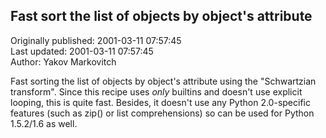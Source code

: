 ## Fast sort the list of objects by object's attribute  
Originally published: 2001-03-11 07:57:45  
Last updated: 2001-03-11 07:57:45  
Author: Yakov Markovitch  
  
Fast sorting the list of objects by object's attribute using the "Schwartzian transform". Since this recipe uses _only_ builtins and doesn't use explicit looping, this is quite fast. Besides, it doesn't use any Python 2.0-specific features (such as zip() or list comprehensions) so can be used for Python 1.5.2/1.6 as well.
